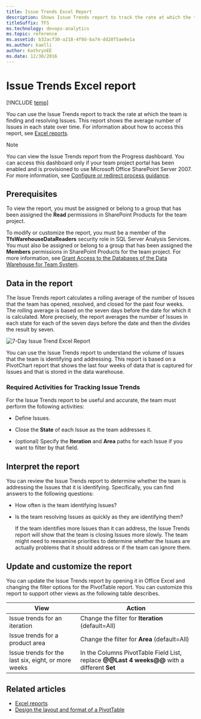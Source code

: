 ```yaml
---
title: Issue Trends Excel Report
description: Shows Issue Trends report to track the rate at which the team is finding and resolving Issues - Team Foundation Server
titleSuffix: TFS
ms.technology: devops-analytics
ms.topic: reference
ms.assetid: b32acf30-a218-4f0d-ba74-dd20f5ae8e1a
ms.author: kaelli
author: KathrynEE
ms.date: 12/30/2016
---
```


# Issue Trends Excel report

[!INCLUDE [temp](../includes/tfs-sharepoint-version.md)]

You can use the Issue Trends report to track the rate at which the team is finding and resolving Issues. This report shows the average number of Issues in each state over time. For information about how to access this report, see [Excel reports](excel-reports.md).

> [!NOTE]
> You can view the Issue Trends report from the Progress dashboard. You can access this dashboard only if your team project portal has been enabled and is provisioned to use Microsoft Office SharePoint Server 2007. For more information, see [Configure or redirect process guidance](../../project/configure-or-redirect-process-guidance.md).

## Prerequisites

To view the report, you must be assigned or belong to a group that has been assigned the **Read** permissions in SharePoint Products for the team project.

To modify or customize the report, you must be a member of the **TfsWarehouseDataReaders** security role in SQL Server Analysis Services. You must also be assigned or belong to a group that has been assigned the **Members** permissions in SharePoint Products for the team project. For more information, see [Grant Access to the Databases of the Data Warehouse for Team System](../admin/grant-permissions-to-reports.md).

<a name="Data"></a>

## Data in the report

The Issue Trends report calculates a rolling average of the number of Issues that the team has opened, resolved, and closed for the past four weeks. The rolling average is based on the seven days before the date for which it is calculated. More precisely, the report averages the number of Issues in each state for each of the seven days before the date and then the divides the result by seven.

![7-Day Issue Trend Excel Report](media/procguid_7day.png "ProcGuid_7Day")

You can use the Issue Trends report to understand the volume of Issues that the team is identifying and addressing. This report is based on a PivotChart report that shows the last four weeks of data that is captured for Issues and that is stored in the data warehouse.

### Required Activities for Tracking Issue Trends

For the Issue Trends report to be useful and accurate, the team must perform the following activities:

- Define Issues.

- Close the **State** of each Issue as the team addresses it.

- (optional) Specify the **Iteration** and **Area** paths for each Issue if you want to filter by that field.

<a name="Interpreting"></a>

## Interpret the report

You can review the Issue Trends report to determine whether the team is addressing the Issues that it is identifying. Specifically, you can find answers to the following questions:

- How often is the team identifying Issues?

- Is the team resolving Issues as quickly as they are identifying them?

  If the team identifies more Issues than it can address, the Issue Trends report will show that the team is closing Issues more slowly. The team might need to reexamine priorities to determine whether the Issues are actually problems that it should address or if the team can ignore them.

<a name="Updating"></a>

## Update and customize the report

You can update the Issue Trends report by opening it in Office Excel and changing the filter options for the PivotTable report. You can customize this report to support other views as the following table describes.

| View                                                | Action                                                                                      |
| --------------------------------------------------- | ------------------------------------------------------------------------------------------- |
| Issue trends for an iteration                       | Change the filter for **Iteration** (default=All)                                           |
| Issue trends for a product area                     | Change the filter for **Area** (default=All)                                                |
| Issue trends for the last six, eight, or more weeks | In the Columns PivotTable Field List, replace **@@Last 4 weeks@@** with a different **Set** |

## Related articles

- [Excel reports](excel-reports.md)
- [Design the layout and format of a PivotTable](https://support.office.com/article/design-the-layout-and-format-of-a-pivottable-a9600265-95bf-4900-868e-641133c05a80)
